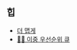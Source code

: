 ## 힙

- [더 맵게](https://school.programmers.co.kr/learn/courses/30/lessons/42626)
- [👎🏻 이중 우선순위 큐](https://school.programmers.co.kr/learn/courses/30/lessons/42628)
